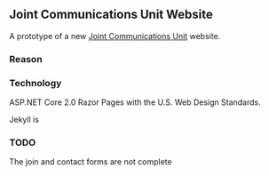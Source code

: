 
## Joint Communications Unit Website

A prototype of a new [Joint Communications Unit](http://www.jcu.mil) website.

### Reason



### Technology

ASP.NET Core 2.0 Razor Pages with the U.S. Web Design Standards. 

Jekyll is 

### TODO

The join and contact forms are not complete 
